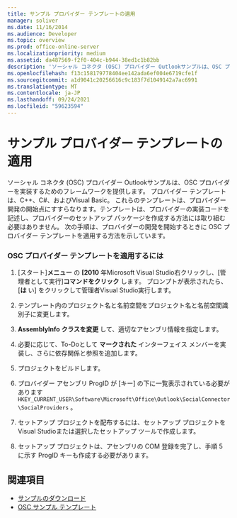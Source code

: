 ```yaml
---
title: サンプル プロバイダー テンプレートの適用
manager: soliver
ms.date: 11/16/2014
ms.audience: Developer
ms.topic: overview
ms.prod: office-online-server
ms.localizationpriority: medium
ms.assetid: da487569-f2f0-404c-b944-38ed1c1b82bb
description: 'ソーシャル コネクタ (OSC) プロバイダー Outlookサンプルは、OSC プロバイダーを実装するためのフレームワークを提供します。 '
ms.openlocfilehash: f13c158179778404ee142ada6ef004e6719cfe1f
ms.sourcegitcommit: a1d9041c20256616c9c183f7d1049142a7ac6991
ms.translationtype: MT
ms.contentlocale: ja-JP
ms.lasthandoff: 09/24/2021
ms.locfileid: "59623594"
---
```

# <a name="applying-a-sample-provider-template"></a>サンプル プロバイダー テンプレートの適用

ソーシャル コネクタ (OSC) プロバイダー Outlookサンプルは、OSC プロバイダーを実装するためのフレームワークを提供します。 プロバイダー テンプレートは、C++、C#、およびVisual Basic。 これらのテンプレートは、プロバイダー開発の開始点にすすらなります。テンプレートは、プロバイダーの実装コードを記述し、プロバイダーのセットアップ パッケージを作成する方法には取り組む必要はありません。 次の手順は、プロバイダーの開発を開始するときに OSC プロバイダー テンプレートを適用する方法を示しています。
  
### <a name="to-apply-an-osc-provider-template"></a>OSC プロバイダー テンプレートを適用するには

1. [スタート]**メニュー** の **[2010** 年Microsoft Visual Studio右クリックし、[管理者として実行]**コマンドをクリック** します。 プロンプトが表示されたら、[**は** い] をクリックして管理者Visual Studio実行します。 
    
2. テンプレート内のプロジェクト名と名前空間をプロジェクト名と名前空間識別子に変更します。
    
3. **AssemblyInfo クラスを変更** して、適切なアセンブリ情報を指定します。 
    
4. 必要に応じて、To-Doとして **マークされた** インターフェイス メンバーを実装し、さらに依存関係と参照を追加します。 
    
5. プロジェクトをビルドします。
    
6. プロバイダー アセンブリ ProgID が [キー] の下に一覧表示されている必要があります  `HKEY_CURRENT_USER\Software\Microsoft\Office\Outlook\SocialConnector\SocialProviders` 。
    
7. セットアップ プロジェクトを配布するには、セットアップ プロジェクトを Visual Studioまたは選択したセットアップ ツールで作成します。
    
8. セットアップ プロジェクトは、アセンブリの COM 登録を完了し、手順 5 に示す ProgID キーも作成する必要があります。
    
## <a name="see-also"></a>関連項目

- [サンプルのダウンロード](downloading-the-samples.md)
- [OSC サンプル テンプレート](osc-sample-templates.md)

